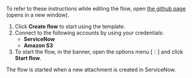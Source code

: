 To refer to these instructions while editing the flow, open [the github page](Creates%20an%20object%20in%20Amazon%20S3%20when%20an%20attachment%20of%20type%20incident%20is%20created%20in%20ServiceNow_instructions.md) (opens in a new window).

1.	Click **Create flow** to start using the template.
2.	Connect to the following accounts by using your credentials:
      - **ServiceNow** 
      - **Amazon S3**
3.	To start the flow, in the banner, open the options menu [⋮] and click **Start flow**.

The flow is started when a new attachment is created in ServiceNow.
